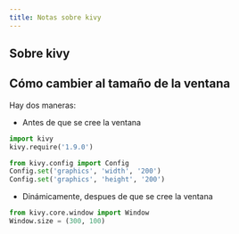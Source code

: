 ```yaml
---
title: Notas sobre kivy
---
```


## Sobre kivy

## Cómo cambier al tamaño de la ventana

Hay dos maneras:

- Antes de que se cree la ventana

```python
import kivy
kivy.require('1.9.0')

from kivy.config import Config
Config.set('graphics', 'width', '200')
Config.set('graphics', 'height', '200')
```

- Dinámicamente, despues de que se cree la ventana

```python
from kivy.core.window import Window
Window.size = (300, 100)
```

